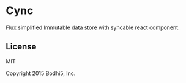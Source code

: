 # Cync

Flux simplified Immutable data store with syncable react component.

## License

MIT

Copyright 2015 Bodhi5, Inc.

